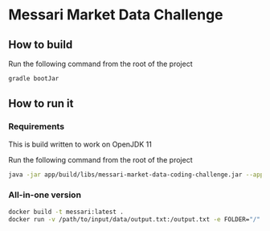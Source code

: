 # Messari Market Data Challenge

## How to build

Run the following command from the root of the project
````bash
gradle bootJar
````

## How to run it

### Requirements

This is build written to work on OpenJDK 11

Run the following command from the root of the project

```bash
java -jar app/build/libs/messari-market-data-coding-challenge.jar --app.folder="/path/to/input/data" --app.filename="output.txt" --server.port=8081
```

### All-in-one version

```bash
docker build -t messari:latest .
docker run -v /path/to/input/data/output.txt:/output.txt -e FOLDER="/" -e FILENAME="output.txt" -t messari:latest
```